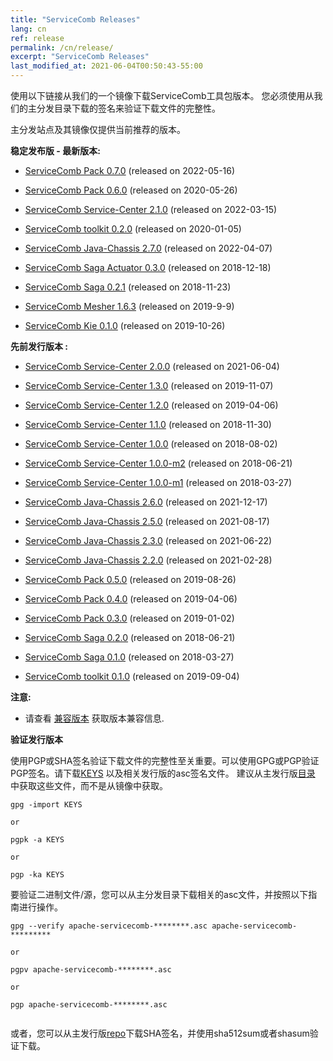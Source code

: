 ```yaml
---
title: "ServiceComb Releases"
lang: cn
ref: release
permalink: /cn/release/
excerpt: "ServiceComb Releases"
last_modified_at: 2021-06-04T00:50:43-55:00
---
```


使用以下链接从我们的一个镜像下载ServiceComb工具包版本。 您必须使用从我们的主分发目录下载的签名来验证下载文件的完整性。

主分发站点及其镜像仅提供当前推荐的版本。


**稳定发布版 - 最新版本:**

* [ServiceComb Pack 0.7.0](/cn/release/pack-downloads/) (released on 2022-05-16)

* [ServiceComb Pack 0.6.0](/cn/release/pack-downloads/) (released on 2020-05-26)

* [ServiceComb Service-Center 2.1.0](/cn/release/service-center-downloads/) (released on 2022-03-15)

* [ServiceComb toolkit 0.2.0](/cn/release/toolkit-downloads/) (released on 2020-01-05)

* [ServiceComb Java-Chassis 2.7.0](/cn/release/java-chassis-downloads/) (released on 2022-04-07)

* [ServiceComb Saga Actuator 0.3.0](/cn/release/saga-actuator-downloads/) (released on 2018-12-18)

* [ServiceComb Saga 0.2.1](/cn/release/saga-downloads/) (released on 2018-11-23)

* [ServiceComb Mesher 1.6.3](/cn/release/mesher-downloads/) (released on 2019-9-9)

* [ServiceComb Kie 0.1.0](/cn/release/kie-downloads/) (released on 2019-10-26)

**先前发行版本 :**

* [ServiceComb Service-Center 2.0.0](/cn/release/service-center-downloads/) (released on 2021-06-04)
* [ServiceComb Service-Center 1.3.0](/cn/release/service-center-downloads/) (released on 2019-11-07)
* [ServiceComb Service-Center 1.2.0](/cn/release/service-center-downloads/) (released on 2019-04-06)
* [ServiceComb Service-Center 1.1.0](/cn/release/service-center-downloads/) (released on 2018-11-30)
* [ServiceComb Service-Center 1.0.0](/cn/release/service-center-downloads/) (released on 2018-08-02)
* [ServiceComb Service-Center 1.0.0-m2](/cn/release/service-center-downloads/) (released on 2018-06-21)
* [ServiceComb Service-Center 1.0.0-m1](/cn/release/service-center-downloads/) (released on 2018-03-27)

* [ServiceComb Java-Chassis 2.6.0](/cn/release/java-chassis-downloads/) (released on 2021-12-17)
* [ServiceComb Java-Chassis 2.5.0](/cn/release/java-chassis-downloads/) (released on 2021-08-17)
* [ServiceComb Java-Chassis 2.3.0](/cn/release/java-chassis-downloads/) (released on 2021-06-22)
* [ServiceComb Java-Chassis 2.2.0](/cn/release/java-chassis-downloads/) (released on 2021-02-28)

* [ServiceComb Pack 0.5.0](/cn/release/pack-downloads/) (released on 2019-08-26)
* [ServiceComb Pack 0.4.0](/cn/release/pack-downloads/) (released on 2019-04-06)
* [ServiceComb Pack 0.3.0](/cn/release/pack-downloads/) (released on 2019-01-02)
* [ServiceComb Saga 0.2.0](/cn/release/saga-downloads/) (released on 2018-06-21)
* [ServiceComb Saga 0.1.0](/cn/release/saga-downloads/) (released on 2018-03-27)

* [ServiceComb toolkit 0.1.0](/cn/release/toolkit-downloads/) (released on 2019-09-04)

**注意:**
  - 请查看 [兼容版本](/cn/release/compatibleversion) 获取版本兼容信息.


**验证发行版本**

使用PGP或SHA签名验证下载文件的完整性至关重要。可以使用GPG或PGP验证PGP签名。请下载[KEYS](https://www.apache.org/dist/servicecomb/KEYS) 以及相关发行版的asc签名文件。 建议从主发行版[目录](https://www.apache.org/dist/servicecomb/) 中获取这些文件，而不是从镜像中获取。
 ```
 gpg -import KEYS

 or

 pgpk -a KEYS

 or

 pgp -ka KEYS

```

要验证二进制文件/源，您可以从主分发目录下载相关的asc文件，并按照以下指南进行操作。

```
gpg --verify apache-servicecomb-********.asc apache-servicecomb-*********

or

pgpv apache-servicecomb-********.asc

or

pgp apache-servicecomb-********.asc


```

或者，您可以从主发行版[repo](https://www.apache.org/dist/servicecomb/)下载SHA签名，并使用sha512sum或者shasum验证下载。
